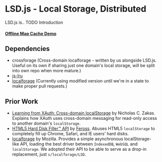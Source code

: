 # LSD.js - Local Storage, Distributed

LSD.js is.. TODO Introduction

#### [Offline Map Cache Demo](http://lsdjs.info/map.html)

## Dependencies
* crossforage (Cross-domain localforage - written by us alongside LSD.js. Useful
  on its own if sharing just one domain's local storage, will be split into own
  repo when more mature.)
* [js-lru](https://github.com/rsms/js-lru)
* [localforage](https://github.com/mozilla/localForage) (Currently using
modified version until we're in a state to make proper pull requests.)

## Prior Work
* [Learning from XAuth: Cross-domain localStorage](http://www.nczonline.net/blog/2010/09/07/learning-from-xauth-cross-domain-localstorage/)
  by Nicholas C. Zakas. Explains how XAuth uses cross-domain messaging for
  read-only access to another domain's `localStorage`.
* [HTML5 Hard Disk Filler™ API](http://feross.org/fill-disk/) by
  [Feross](http://feross.org/). Abuses HTML5 `localStorage` to completely fill
  up Chrome, Safari, and IE users' hard disks.
* [localforage](https://hacks.mozilla.org/2014/02/localforage-offline-storage-improved/)
  by Mozilla. Provides a simple asynchronous localStorage-like API, loading the
  best driver between `IndexedDB`, `WebSQL` and `localStorage`. We adopted their
  API to be able to serve as a drop-in replacement, just `s/localforage/LSD`.
